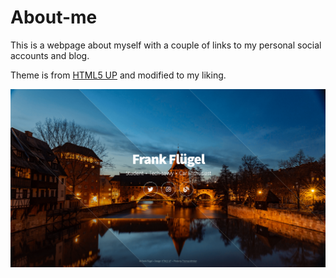 # About-me

This is a webpage about myself with a couple of links to my personal social accounts and blog.

Theme is from [HTML5 UP](https://html5up.net) and modified to my liking.

![Screenshot from Webpage](Screenshot.png)
